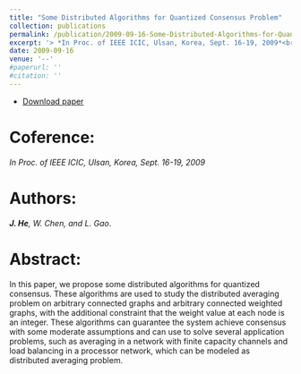 ```yaml
---
title: "Some Distributed Algorithms for Quantized Consensus Problem"
collection: publications
permalink: /publication/2009-09-16-Some-Distributed-Algorithms-for-Quantized-Consensus-Problem/
excerpt: '> *In Proc. of IEEE ICIC, Ulsan, Korea, Sept. 16-19, 2009*<br>***J. He**, W. Chen, and L. Gao*.'
date: 2009-09-16
venue: '--'
#paperurl: ''
#citation: ''
---
```


- [Download paper](https://arxiv.org/abs/1609.06368)

Coference:
===
*In Proc. of IEEE ICIC, Ulsan, Korea, Sept. 16-19, 2009*   

Authors: 
===
***J. He**, W. Chen, and L. Gao*.

Abstract: 
===
In this paper, we propose some distributed algorithms for quantized consensus. These algorithms are used to study the distributed averaging problem on arbitrary connected graphs and arbitrary connected weighted graphs, with the additional constraint that the weight value at each node is an integer. These algorithms can guarantee the system achieve consensus with some moderate assumptions and can use to solve several application problems, such as averaging in a network with finite capacity channels and load balancing in a processor network, which can be modeled as distributed averaging problem.
